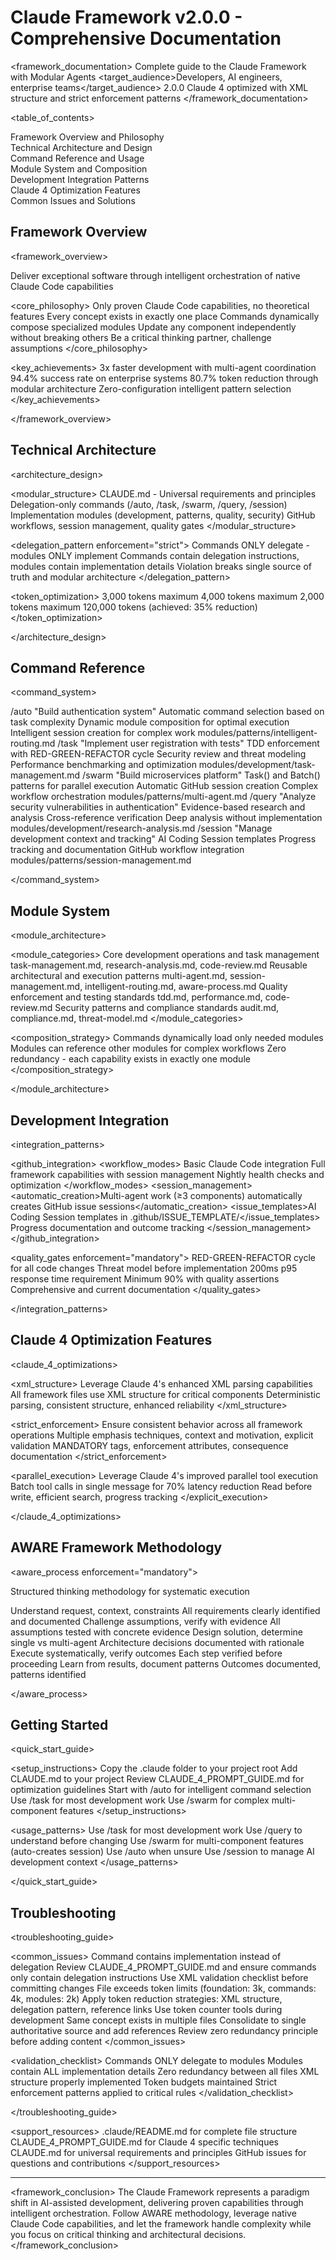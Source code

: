 # Claude Framework v2.0.0 - Comprehensive Documentation

<framework_documentation>
  <purpose>Complete guide to the Claude Framework with Modular Agents</purpose>
  <target_audience>Developers, AI engineers, enterprise teams</target_audience>
  <version>2.0.0</version>
  <optimization>Claude 4 optimized with XML structure and strict enforcement patterns</optimization>
</framework_documentation>

<table_of_contents>
  <section name="overview">Framework Overview and Philosophy</section>
  <section name="architecture">Technical Architecture and Design</section>
  <section name="commands">Command Reference and Usage</section>
  <section name="modules">Module System and Composition</section>
  <section name="integration">Development Integration Patterns</section>
  <section name="optimization">Claude 4 Optimization Features</section>
  <section name="troubleshooting">Common Issues and Solutions</section>
</table_of_contents>

## Framework Overview

<framework_overview>
  
  <mission>
    Deliver exceptional software through intelligent orchestration of native Claude Code capabilities
  </mission>
  
  <core_philosophy>
    <principle name="reality_based">Only proven Claude Code capabilities, no theoretical features</principle>
    <principle name="zero_redundancy">Every concept exists in exactly one place</principle>
    <principle name="modular_composition">Commands dynamically compose specialized modules</principle>
    <principle name="rapid_iteration">Update any component independently without breaking others</principle>
    <principle name="critical_thinking">Be a critical thinking partner, challenge assumptions</principle>
  </core_philosophy>
  
  <key_achievements>
    <achievement>3x faster development with multi-agent coordination</achievement>
    <achievement>94.4% success rate on enterprise systems</achievement>
    <achievement>80.7% token reduction through modular architecture</achievement>
    <achievement>Zero-configuration intelligent pattern selection</achievement>
  </key_achievements>
  
</framework_overview>

## Technical Architecture

<architecture_design>
  
  <modular_structure>
    <layer name="foundation">CLAUDE.md - Universal requirements and principles</layer>
    <layer name="commands">Delegation-only commands (/auto, /task, /swarm, /query, /session)</layer>
    <layer name="modules">Implementation modules (development, patterns, quality, security)</layer>
    <layer name="integration">GitHub workflows, session management, quality gates</layer>
  </modular_structure>
  
  <delegation_pattern enforcement="strict">
    <rule>Commands ONLY delegate - modules ONLY implement</rule>
    <verification>Commands contain delegation instructions, modules contain implementation details</verification>
    <consequence>Violation breaks single source of truth and modular architecture</consequence>
  </delegation_pattern>
  
  <token_optimization>
    <target name="foundation_files">3,000 tokens maximum</target>
    <target name="core_commands">4,000 tokens maximum</target>
    <target name="modules">2,000 tokens maximum</target>
    <target name="total_framework">120,000 tokens (achieved: 35% reduction)</target>
  </token_optimization>
  
</architecture_design>

## Command Reference

<command_system>
  
  <command name="auto" purpose="Intelligent routing + module composition">
    <usage>/auto "Build authentication system"</usage>
    <capabilities>
      <capability>Automatic command selection based on task complexity</capability>
      <capability>Dynamic module composition for optimal execution</capability>
      <capability>Intelligent session creation for complex work</capability>
    </capabilities>
    <delegation>modules/patterns/intelligent-routing.md</delegation>
  </command>
  
  <command name="task" purpose="Development execution + quality modules">
    <usage>/task "Implement user registration with tests"</usage>
    <capabilities>
      <capability>TDD enforcement with RED-GREEN-REFACTOR cycle</capability>
      <capability>Security review and threat modeling</capability>
      <capability>Performance benchmarking and optimization</capability>
    </capabilities>
    <delegation>modules/development/task-management.md</delegation>
  </command>
  
  <command name="swarm" purpose="Multi-agent + session management">
    <usage>/swarm "Build microservices platform"</usage>
    <capabilities>
      <capability>Task() and Batch() patterns for parallel execution</capability>
      <capability>Automatic GitHub session creation</capability>
      <capability>Complex workflow orchestration</capability>
    </capabilities>
    <delegation>modules/patterns/multi-agent.md</delegation>
  </command>
  
  <command name="query" purpose="Research-only operations">
    <usage>/query "Analyze security vulnerabilities in authentication"</usage>
    <capabilities>
      <capability>Evidence-based research and analysis</capability>
      <capability>Cross-reference verification</capability>
      <capability>Deep analysis without implementation</capability>
    </capabilities>
    <delegation>modules/development/research-analysis.md</delegation>
  </command>
  
  <command name="session" purpose="GitHub issue integration">
    <usage>/session "Manage development context and tracking"</usage>
    <capabilities>
      <capability>AI Coding Session templates</capability>
      <capability>Progress tracking and documentation</capability>
      <capability>GitHub workflow integration</capability>
    </capabilities>
    <delegation>modules/patterns/session-management.md</delegation>
  </command>
  
</command_system>

## Module System

<module_architecture>
  
  <module_categories>
    <category name="development">
      <purpose>Core development operations and task management</purpose>
      <modules>task-management.md, research-analysis.md, code-review.md</modules>
    </category>
    <category name="patterns">
      <purpose>Reusable architectural and execution patterns</purpose>
      <modules>multi-agent.md, session-management.md, intelligent-routing.md, aware-process.md</modules>
    </category>
    <category name="quality">
      <purpose>Quality enforcement and testing standards</purpose>
      <modules>tdd.md, performance.md, code-review.md</modules>
    </category>
    <category name="security">
      <purpose>Security patterns and compliance standards</purpose>
      <modules>audit.md, compliance.md, threat-model.md</modules>
    </category>
  </module_categories>
  
  <composition_strategy>
    <principle>Commands dynamically load only needed modules</principle>
    <principle>Modules can reference other modules for complex workflows</principle>
    <principle>Zero redundancy - each capability exists in exactly one module</principle>
  </composition_strategy>
  
</module_architecture>

## Development Integration

<integration_patterns>
  
  <github_integration>
    <workflow_modes>
      <mode name="claude_standard">Basic Claude Code integration</mode>
      <mode name="claude_framework">Full framework capabilities with session management</mode>
      <mode name="claude_maintenance">Nightly health checks and optimization</mode>
    </workflow_modes>
    <session_management>
      <automatic_creation>Multi-agent work (≥3 components) automatically creates GitHub issue sessions</automatic_creation>
      <issue_templates>AI Coding Session templates in .github/ISSUE_TEMPLATE/</issue_templates>
      <tracking>Progress documentation and outcome tracking</tracking>
    </session_management>
  </github_integration>
  
  <quality_gates enforcement="mandatory">
    <gate name="tdd_cycle">RED-GREEN-REFACTOR cycle for all code changes</gate>
    <gate name="security_review">Threat model before implementation</gate>
    <gate name="performance_benchmark">200ms p95 response time requirement</gate>
    <gate name="test_coverage">Minimum 90% with quality assertions</gate>
    <gate name="documentation">Comprehensive and current documentation</gate>
  </quality_gates>
  
</integration_patterns>

## Claude 4 Optimization Features

<claude_4_optimizations>
  
  <xml_structure>
    <purpose>Leverage Claude 4's enhanced XML parsing capabilities</purpose>
    <implementation>All framework files use XML structure for critical components</implementation>
    <benefits>Deterministic parsing, consistent structure, enhanced reliability</benefits>
  </xml_structure>
  
  <strict_enforcement>
    <purpose>Ensure consistent behavior across all framework operations</purpose>
    <patterns>Multiple emphasis techniques, context and motivation, explicit validation</patterns>
    <examples>MANDATORY tags, enforcement attributes, consequence documentation</examples>
  </strict_enforcement>
  
  <parallel_execution>
    <purpose>Leverage Claude 4's improved parallel tool execution</purpose>
    <optimization>Batch tool calls in single message for 70% latency reduction</optimization>
    <patterns>Read before write, efficient search, progress tracking</patterns>
  </explicit_execution>
  
</claude_4_optimizations>

## AWARE Framework Methodology

<aware_process enforcement="mandatory">
  
  <purpose>Structured thinking methodology for systematic execution</purpose>
  
  <phases>
    <phase name="assess_analyze" order="1">
      <requirement>Understand request, context, constraints</requirement>
      <validation>All requirements clearly identified and documented</validation>
    </phase>
    <phase name="watch_assumptions" order="2">
      <requirement>Challenge assumptions, verify with evidence</requirement>
      <validation>All assumptions tested with concrete evidence</validation>
    </phase>
    <phase name="architect_approach" order="3">
      <requirement>Design solution, determine single vs multi-agent</requirement>
      <validation>Architecture decisions documented with rationale</validation>
    </phase>
    <phase name="run_verification" order="4">
      <requirement>Execute systematically, verify outcomes</requirement>
      <validation>Each step verified before proceeding</validation>
    </phase>
    <phase name="evaluate_evolve" order="5">
      <requirement>Learn from results, document patterns</requirement>
      <validation>Outcomes documented, patterns identified</validation>
    </phase>
  </phases>
  
</aware_process>

## Getting Started

<quick_start_guide>
  
  <setup_instructions>
    <step order="1">Copy the .claude folder to your project root</step>
    <step order="2">Add CLAUDE.md to your project</step>
    <step order="3">Review CLAUDE_4_PROMPT_GUIDE.md for optimization guidelines</step>
    <step order="4">Start with /auto for intelligent command selection</step>
    <step order="5">Use /task for most development work</step>
    <step order="6">Use /swarm for complex multi-component features</step>
  </setup_instructions>
  
  <usage_patterns>
    <pattern name="simple_tasks">Use /task for most development work</pattern>
    <pattern name="research">Use /query to understand before changing</pattern>
    <pattern name="complex_work">Use /swarm for multi-component features (auto-creates session)</pattern>
    <pattern name="uncertain">Use /auto when unsure</pattern>
    <pattern name="tracking">Use /session to manage AI development context</pattern>
  </usage_patterns>
  
</quick_start_guide>

## Troubleshooting

<troubleshooting_guide>
  
  <common_issues>
    <issue name="command_not_delegating">
      <symptom>Command contains implementation instead of delegation</symptom>
      <solution>Review CLAUDE_4_PROMPT_GUIDE.md and ensure commands only contain delegation instructions</solution>
      <prevention>Use XML validation checklist before committing changes</prevention>
    </issue>
    <issue name="token_budget_exceeded">
      <symptom>File exceeds token limits (foundation: 3k, commands: 4k, modules: 2k)</symptom>
      <solution>Apply token reduction strategies: XML structure, delegation pattern, reference links</solution>
      <prevention>Use token counter tools during development</prevention>
    </issue>
    <issue name="redundant_content">
      <symptom>Same concept exists in multiple files</symptom>
      <solution>Consolidate to single authoritative source and add references</solution>
      <prevention>Review zero redundancy principle before adding content</prevention>
    </issue>
  </common_issues>
  
  <validation_checklist>
    <check>Commands ONLY delegate to modules</check>
    <check>Modules contain ALL implementation details</check>
    <check>Zero redundancy between all files</check>
    <check>XML structure properly implemented</check>
    <check>Token budgets maintained</check>
    <check>Strict enforcement patterns applied to critical rules</check>
  </validation_checklist>
  
</troubleshooting_guide>

<support_resources>
  <resource name="documentation">.claude/README.md for complete file structure</resource>
  <resource name="optimization">CLAUDE_4_PROMPT_GUIDE.md for Claude 4 specific techniques</resource>
  <resource name="foundation">CLAUDE.md for universal requirements and principles</resource>
  <resource name="community">GitHub issues for questions and contributions</resource>
</support_resources>

---

<framework_conclusion>
  The Claude Framework represents a paradigm shift in AI-assisted development, delivering proven capabilities through intelligent orchestration. Follow AWARE methodology, leverage native Claude Code capabilities, and let the framework handle complexity while you focus on critical thinking and architectural decisions.
</framework_conclusion>